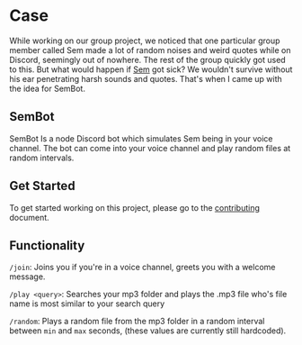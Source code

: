 # Case
While working on our group project, we noticed that one particular group member called Sem made a lot of random noises and weird quotes while on Discord,
seemingly out of nowhere. The rest of the group quickly got used to this. But what would happen if [Sem](https://github.com/Semm6) got sick? We wouldn't survive without his ear penetrating harsh sounds and quotes.
That's when I came up with the idea for SemBot.

## SemBot
SemBot Is a node Discord bot which simulates Sem being in your voice channel. The bot can come into your voice channel and play random files at random intervals.

## Get Started
To get started working on this project, please go to the [contributing](https://github.com/Kibuns/DiscordBot/blob/master/CONTRIBUTING.md) document.

## Functionality

`/join`: Joins you if you're in a voice channel, greets you with a welcome message.

`/play <query>`: Searches your mp3 folder and plays the .mp3 file who's file name is most similar to your search query

`/random`:  Plays a random file from the mp3 folder in a random interval between `min` and `max` seconds, (these values are currently still hardcoded).
